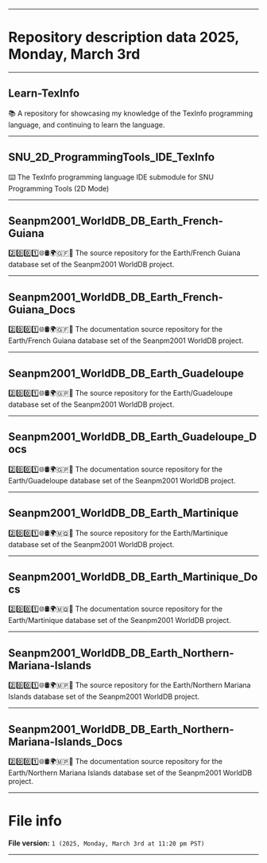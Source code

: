 
***

# Repository description data 2025, Monday, March 3rd

---

## Learn-TexInfo

📚️ A repository for showcasing my knowledge of the TexInfo programming language, and continuing to learn the language. 

---

## SNU_2D_ProgrammingTools_IDE_TexInfo

⌨️ The TexInfo programming language IDE submodule for SNU Programming Tools (2D Mode)

---

## Seanpm2001_WorldDB_DB_Earth_French-Guiana

2️⃣️0️⃣️0️⃣️1️⃣️🌐️🛢️🌍️🇬🇫️💾️ The source repository for the Earth/French Guiana database set of the Seanpm2001 WorldDB project. 

---

## Seanpm2001_WorldDB_DB_Earth_French-Guiana_Docs

2️⃣️0️⃣️0️⃣️1️⃣️🌐️🛢️🌍️🇬🇫️📖️ The documentation source repository for the Earth/French Guiana database set of the Seanpm2001 WorldDB project. 

---

## Seanpm2001_WorldDB_DB_Earth_Guadeloupe

2️⃣️0️⃣️0️⃣️1️⃣️🌐️🛢️🌍️🇬🇵️💾️ The source repository for the Earth/Guadeloupe database set of the Seanpm2001 WorldDB project. 

---

## Seanpm2001_WorldDB_DB_Earth_Guadeloupe_Docs

2️⃣️0️⃣️0️⃣️1️⃣️🌐️🛢️🌍️🇬🇵️📖️ The documentation source repository for the Earth/Guadeloupe database set of the Seanpm2001 WorldDB project. 

---

## Seanpm2001_WorldDB_DB_Earth_Martinique

2️⃣️0️⃣️0️⃣️1️⃣️🌐️🛢️🌍️🇲🇶️💾️ The source repository for the Earth/Martinique database set of the Seanpm2001 WorldDB project. 

---

## Seanpm2001_WorldDB_DB_Earth_Martinique_Docs

2️⃣️0️⃣️0️⃣️1️⃣️🌐️🛢️🌍️🇲🇶️📖️ The documentation source repository for the Earth/Martinique database set of the Seanpm2001 WorldDB project. 

---

## Seanpm2001_WorldDB_DB_Earth_Northern-Mariana-Islands

2️⃣️0️⃣️0️⃣️1️⃣️🌐️🛢️🌍️🇲🇵️💾️ The source repository for the Earth/Northern Mariana Islands database set of the Seanpm2001 WorldDB project. 

---

## Seanpm2001_WorldDB_DB_Earth_Northern-Mariana-Islands_Docs

2️⃣️0️⃣️0️⃣️1️⃣️🌐️🛢️🌍️🇲🇵️📖️ The documentation source repository for the Earth/Northern Mariana Islands database set of the Seanpm2001 WorldDB project. 

***

# File info

**File version:** `1 (2025, Monday, March 3rd at 11:20 pm PST)`

***

